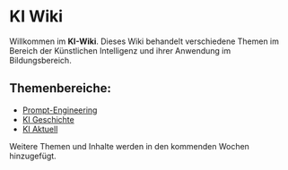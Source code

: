 # KI Wiki

Willkommen im **KI-Wiki**. Dieses Wiki behandelt verschiedene Themen im Bereich der Künstlichen Intelligenz und ihrer Anwendung im Bildungsbereich.

## Themenbereiche:
- [Prompt-Engineering](01_Prompt_Engineering/Prompt%20Engineering.md)
- [KI Geschichte](02_AI_History/KI%20Geschichte.md)
- [KI Aktuell](03_AI_Today/KI%20Aktuell.md)

Weitere Themen und Inhalte werden in den kommenden Wochen hinzugefügt.
